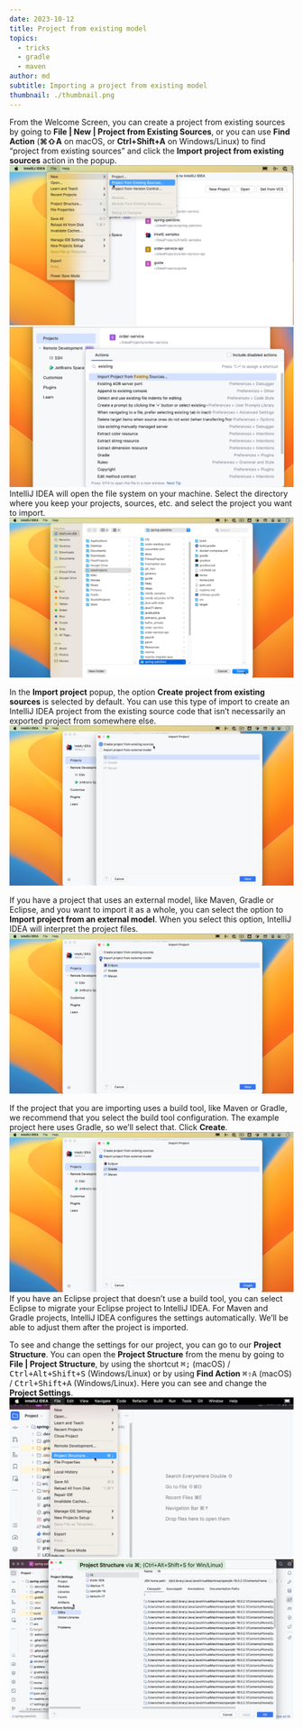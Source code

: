```yaml
---
date: 2023-10-12
title: Project from existing model
topics:
  - tricks
  - gradle
  - maven
author: md
subtitle: Importing a project from existing model
thumbnail: ./thumbnail.png
---
```


From the Welcome Screen, you can create a project from existing sources by going to **File | New | Project from Existing Sources**, or you can use **Find Action** (**⌘⇧A** on macOS, or **Ctrl+Shift+A** on Windows/Linux) to find “project from existing sources” and click the **Import project from existing sources** action in the popup.
![Project from Existing Sources](existing-sources.png)
![Import project from existing sources](find-action-existing-sources.png)
IntelliJ IDEA will open the file system on your machine. Select the directory where you keep your projects, sources, etc. and select the project you want to import.
![Open project](open.png)

In the **Import project** popup, the option **Create project from existing sources** is selected by default. You can use this type of import to create an IntelliJ IDEA project from the existing source code that isn’t necessarily an exported project from somewhere else.
![Import project: Create project from existing sources](create-existing-sources.png)

If you have a project that uses an external model, like Maven, Gradle or Eclipse, and you want to import it as a whole, you can select the option to **Import project from an external model**. When you select this option, IntelliJ IDEA will interpret the project files.
![Import project: Create project from existing model](create-existing-model.png)

If the project that you are importing uses a build tool, like Maven or Gradle, we recommend that you select the build tool configuration. The example project here uses Gradle, so we’ll select that. Click **Create**.
![Gradle](gradle.png)
If you have an Eclipse project that doesn’t use a build tool, you can select Eclipse to migrate your Eclipse project to IntelliJ IDEA. For Maven and Gradle projects, IntelliJ IDEA configures the settings automatically. We’ll be able to adjust them after the project is imported.

To see and change the settings for our project, you can go to our **Project Structure**. You can open the **Project Structure** from the menu by going to **File | Project Structure**, by using the shortcut <kbd>⌘;</kbd> (macOS) / <kbd>Ctrl+Alt+Shift+S</kbd> (Windows/Linux) or by using **Find Action** <kbd>⌘⇧A</kbd> (macOS) / <kbd>Ctrl+Shift+A</kbd> (Windows/Linux). Here you can see and change the **Project Settings**.
![Project Settings from menu](menu-project-settings.png)
![Project Settings](project-settings.png)
